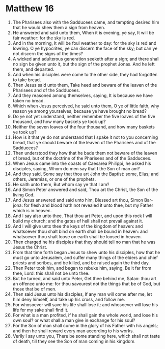 ﻿# Matthew  16
1. The Pharisees also with the Sadducees came, and tempting desired him that he would shew them a sign from heaven. 
2. He answered and said unto them, When it is evening, ye say, It will be fair weather: for the sky is red. 
3. And in the morning, It will be foul weather to day: for the sky is red and lowring. O ye hypocrites, ye can discern the face of the sky; but can ye not discern the signs of the times? 
4. A wicked and adulterous generation seeketh after a sign; and there shall no sign be given unto it, but the sign of the prophet Jonas. And he left them, and departed. 
5. And when his disciples were come to the other side, they had forgotten to take bread. 
6.  Then Jesus said unto them, Take heed and beware of the leaven of the Pharisees and of the Sadducees. 
7. And they reasoned among themselves, saying, It is because we have taken no bread. 
8. Which when Jesus perceived, he said unto them, O ye of little faith, why reason ye among yourselves, because ye have brought no bread? 
9. Do ye not yet understand, neither remember the five loaves of the five thousand, and how many baskets ye took up? 
10. Neither the seven loaves of the four thousand, and how many baskets ye took up? 
11. How is it that ye do not understand that I spake it not to you concerning bread, that ye should beware of the leaven of the Pharisees and of the Sadducees? 
12. Then understood they how that he bade them not beware of the leaven of bread, but of the doctrine of the Pharisees and of the Sadducees. 
13.  When Jesus came into the coasts of Caesarea Philippi, he asked his disciples, saying, Whom do men say that I the Son of man am? 
14. And they said, Some say that thou art John the Baptist: some, Elias; and others, Jeremias, or one of the prophets. 
15. He saith unto them, But whom say ye that I am? 
16. And Simon Peter answered and said, Thou art the Christ, the Son of the living God. 
17. And Jesus answered and said unto him, Blessed art thou, Simon Bar-jona: for flesh and blood hath not revealed it unto thee, but my Father which is in heaven. 
18. And I say also unto thee, That thou art Peter, and upon this rock I will build my church; and the gates of hell shall not prevail against it. 
19. And I will give unto thee the keys of the kingdom of heaven: and whatsoever thou shalt bind on earth shall be bound in heaven: and whatsoever thou shalt loose on earth shall be loosed in heaven. 
20. Then charged he his disciples that they should tell no man that he was Jesus the Christ. 
21.  From that time forth began Jesus to shew unto his disciples, how that he must go unto Jerusalem, and suffer many things of the elders and chief priests and scribes, and be killed, and be raised again the third day. 
22. Then Peter took him, and began to rebuke him, saying, Be it far from thee, Lord: this shall not be unto thee. 
23. But he turned, and said unto Peter, Get thee behind me, Satan: thou art an offence unto me: for thou savourest not the things that be of God, but those that be of men. 
24.  Then said Jesus unto his disciples, If any man will come after me, let him deny himself, and take up his cross, and follow me. 
25. For whosoever will save his life shall lose it: and whosoever will lose his life for my sake shall find it. 
26. For what is a man profited, if he shall gain the whole world, and lose his own soul? or what shall a man give in exchange for his soul? 
27. For the Son of man shall come in the glory of his Father with his angels; and then he shall reward every man according to his works. 
28. Verily I say unto you, There be some standing here, which shall not taste of death, till they see the Son of man coming in his kingdom. 
